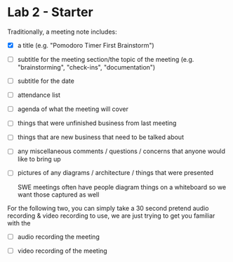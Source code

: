 # Lab 2 - Starter

Traditionally, a meeting note includes:

- [x] a title (e.g. "Pomodoro Timer First Brainstorm")

- [ ] subtitle for the meeting section/the topic of the meeting (e.g. "brainstorming", "check-ins", "documentation")


- [ ] subtitle for the date

- [ ] attendance list

- [ ] agenda of what the meeting will cover

- [ ] things that were unfinished business from last meeting

- [ ] things that are new business that need to be talked about

- [ ] any miscellaneous comments / questions / concerns that anyone would like to bring up


- [ ] pictures of any diagrams / architecture / things that were presented

  SWE meetings often have people diagram things on a whiteboard so we want those captured as well


For the following two, you can simply take a 30 second pretend audio recording & video recording to use, we are just trying to get you familiar with the <audio> and <video> elements. Yes, you must have both audio and video elements, and yes, you can use the audio from the video you took for the audio element, it just has to be in a separate audio file.

  - [ ] audio recording the meeting

  - [ ] video recording of the meeting
